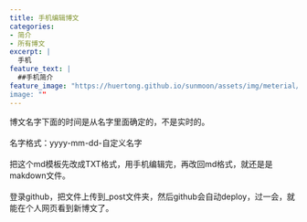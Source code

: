 ```yaml
---
title: 手机编辑博文
categories:
- 简介
- 所有博文
excerpt: |
  手机
feature_text: |
  ##手机简介
feature_image: "https://huertong.github.io/sunmoon/assets/img/meterial/meterial_02.png＂
image: ""
---
```

博文名字下面的时间是从名字里面确定的，不是实时的。
<br>
<br>
名字格式：yyyy-mm-dd-自定义名字
<br>
<br>
把这个md模板先改成TXT格式，用手机编辑完，再改回md格式，就还是是makdown文件。
<br>
<br>
登录github，把文件上传到_post文件夹，然后github会自动deploy，过一会，就能在个人网页看到新博文了。
<br>
<br>
